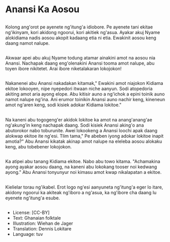# Anansi Ka Aosou

##
Kolong ang'orot pe ayenete ng'itung'a idiobore. Pe ayenete tani ekitae ng'ikinyam, kori akidong ngoorui,  kori akitiek ng'asua. Ayakar akuj Nyame alokidiama nadis aosou akopit kadaang etia ni etia. Ewakinit aosou keng daang namot nalupe.

##
Akwaar apei abu akuj Nyame todung atamar ainakini amot na aosou nia Anansi. Nachapak daang eng'olenakini Anansi tooma amot nalupe,  abu toyen ibore nikitetet. Arai ibore niketalakaran lokojokon!

##
Nakanenei abu Anansi nakadakan kitamak," Ewakini amot niajokon Kidiama ekitoe lokooyen,  nipe nyepedori itwaan niche aanyun. Sodi atopedoria akiting amot aria ayong elope. Abu kitisir auno a ng'ichok a epini toinik auno namot nalupe ng'ina. Ani erumor toinikin Anansi auno nachir keng,  kineneun amot ng'aren keng,  sodi kisiek adokar Kidiama lokitoe."

##
Na kaneni abu togogeng'er akidok lokitoe ka amot na anang'anang'ae ng'akung'in keng nachapak daang. Sodi kisiek Anansi aking'o ana abutorokor nabo toburunite. Awei lokookeng a Anansi loochi apak daang alokwap ekitoe ite ng'esi. Tlim tama," Pe abeben iyong adokar lokitoe inapit amotia?" Abu Anansi kikatak akinap amot nalupe na eleleba aosou alokaku keng, abu tobebener lokojokon.

##
Ka atipei abu tanang Kidiama ekitoe. Nabo abu towo kitama. "Achamakina ayong ayakar aosou daang,  na kaneni abu lokokang tooser noi kedwang ayong." Abu Anansi tonyunyur noi kimasu amot kwap nikalapatan a ekitoe.

##
Kielielar torau ng'ikabel. Erot logo ng'esi aanyuneta ng'itung'a eger lo itare,  akidony ngoorui ka akiteak ng'iboro a ng'asua,  ka ng'ibore cha daang lu eyenete ng'itung'a esube.

##
* License: [CC-BY]
* Text: Ghanaian folktale
* Illustration: Wiehan de Jager
* Translation: Dennis Lokitare
* Language: tuv
